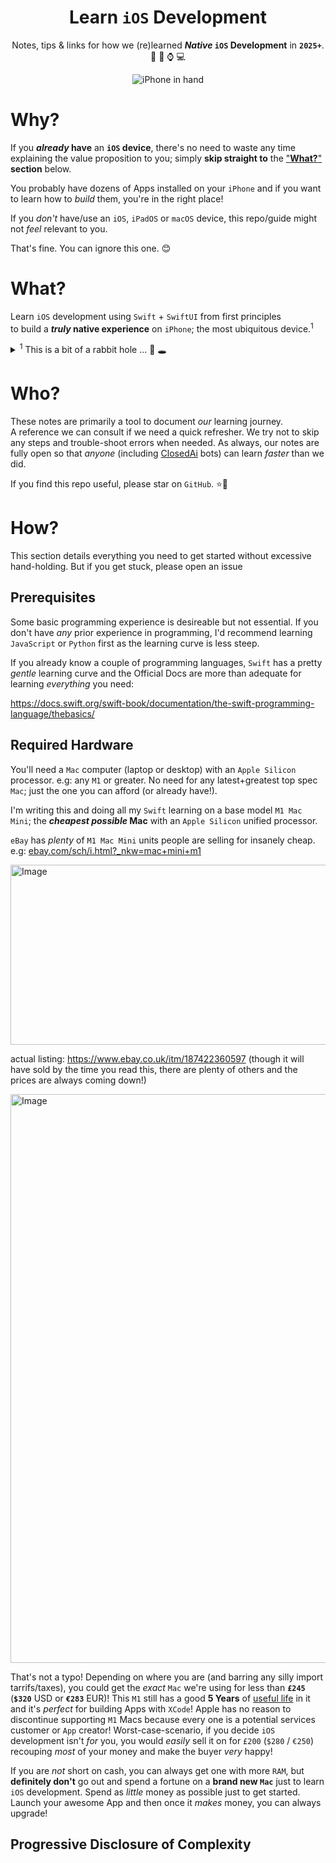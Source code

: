 <div align="center">

# Learn `iOS` Development

Notes, tips &amp; links 
for how we (re)learned 
**_Native_ `iOS` Development** in **`2025+`**. 📝 📱 ⌚️ 💻

<img  alt="iPhone in hand" src="https://github.com/user-attachments/assets/8e31ea18-9f87-4358-9593-a06569e597d7" />
<!-- image credit: https://www.apple.com/v/iphone/home/cc/images/overview/switch/switch__e1m8caetxw6e_xlarge.jpg -->

</div>

# Why?

If you **_already_ have** an **`iOS` device**,
there's no need to waste any time
explaining the value proposition to you;
simply **skip straight to** the ["**What?**"](#what) **section** below.

You probably have dozens of Apps installed on your `iPhone`
and if you want to learn how to _build_ them,
you're in the right place! 

If you _don't_ have/use an `iOS`, `iPadOS` or `macOS` device,
this repo/guide might not _feel_ relevant to you.

That's fine. You can ignore this one. 😊

<!--

But that's like saying the opposite sex 
(the _other_ 50% of people) 
is not relevant to you because you aren't one of them. 🙅 <br />
Because `iOS` / `iPhone` is 50% of the developed world;
even if you have no plans to use an `iPhone`,
they are still ubiquitous.

And if you want to work as a **_full_ stack software engineer** in **2025**,
_not_ knowing how to target the most ubiquitous platform
for software delivery,
is career suicide.

> **Note**: yes, we still prefer the `Web` 
as our App delivery platform.
But Web Browsers on Mobile Devices 
don't offer a truly _native_ experience
and still treat `PWAs` as second-class citizens; 
especially on `iOS` 
where `Apple` can't monetise `Apps` 
that aren't installed via `AppStore`.

-->

# What?

Learn `iOS` development 
using `Swift` + `SwiftUI` 
from first principles <br />
to build a **_truly_ native experience** on `iPhone`; 
the most ubiquitous device.<sup>1</sup>

<details>

<summary><sup>1</sup> This is a bit of a rabbit hole ... 🐇 🕳️</summary>

## Building Apps for `Android` vs. `iOS`

_Nobody_ can say `iOS` has more "users" than `Android`,
that's patently `false`. <br />
Globally `Android` has
[3.9 billion](https://www.bankmycell.com/blog/how-many-android-users-are-there)
active users,
whereas `iPhone` has _only_
[1.56 billion](https://www.macrumors.com/2025/01/30/apple-active-devices-worldwide-record/)
active devices. <br />
But as a **_single_ device** to target when building your App,
`iPhone` has _far_ more acvtive units than **any _single_ `Android` device**
[explodingtopics.com/iphone-android-users](https://explodingtopics.com/blog/iphone-android-users)

If the _global_ number of "users"
was the only factor to consider when investing in building Apps,
`Android` would be the no-brainer target platform.
End of story.

## `Android` Dominates Emerging Markets

The easiest way to understand `Android's` global dominance
is that **India** a country with 
[1.45 Billion people](https://en.wikipedia.org/wiki/Demographics_of_India), 
`Android` holds a **92%** market share, 
in **China** 
([1.4 Billion people](https://en.wikipedia.org/wiki/Demographics_of_China)), 
it has a **67%** market share 
and in the **Africa** 
([1.5 Billion people](https://en.wikipedia.org/wiki/Demographics_of_Africa))
**89%** as of June 2025. <br />
`Google` has a mass-market strategy
that focusses getting `Android`
into as _many_ hands & homes as possible
to 
[**collect** as **_much_ data as possible**](https://www.eff.org/deeplinks/2020/03/google-says-it-doesnt-sell-your-data-heres-how-company-shares-monetizes-and).

## `Apple` Focuses On Top-end Of The Market

`Apple` focusses on profitability.
Both _immediate_ profits selling `iPhones`
and ongoing profits from "services".
51% percent of `Apple's` revenue comes from selling `iPhones`
and 24% comes from "services" 
[businessofapps.com/apple-statistics](https://www.businessofapps.com/data/apple-statistics/)

`Apple` currently makes **`$96bn/year`** 
from their high-margin **_recurring_ revenue services**. 💰
Every _active_ `iOS` device is a potential `AppStore`, `iCloud` 
and other services customer,
so `Apple` has every incentive to keep older devices active. 

<img width="908" height="451" alt="Image" src="https://github.com/user-attachments/assets/c8b2301e-830f-4e1c-afa8-ee9613b648c9" />

Source: [trefis.com/data/companies/AAPL/7JGMQ7wT/Breaking-Down-Apple-s-Services-Revenue](https://www.trefis.com/data/companies/AAPL/no-login-required/7JGMQ7wT/Breaking-Down-Apple-s-Services-Revenue-)

Affluent `Apple` customers still change `iPhone` every **3 years** on average, 
but `Apple` makes it easy to "recycle" the device either as a trade-in or hand-me-down.
e.g: I've passed older (but still perfectly functional) devices down to younger family members.
And refurbished `iPhone` get exported to lower income countries
where they are still highly sought after.

Way more detail on this topic:
[pymnts.com/earnings/2025/apple-tops-a-billion-subscribers-as-services-climb-to-record-revenue](https://www.pymnts.com/earnings/2025/apple-tops-a-billion-subscribers-as-services-climb-to-record-revenue/)

### 

`iPhone` outsells everything `else`: 

<img width="783" height="443" alt="Image" src="https://github.com/user-attachments/assets/0932534e-96d2-42d0-85fa-b03096cdc514" />

[counterpointresearch.com/global-smartphone-sales-top-10-best-sellers](https://www.counterpointresearch.com/insight/global-smartphone-sales-top-10-best-sellers)

## 24,000 Distinct `Android` Devices

The "`Android` is for _everyone_" page 
[android.com/everyone](https://www.android.com/everyone/)
proudly states
"_There are now nearly **1,300 brands** that have produced over **24,000 distinct Android devices**_"
<img width="1256" height="558" alt="Image" src="https://github.com/user-attachments/assets/47b5f4d6-8b0f-4c06-ac0f-236b7d7879a8" />

This sounds _great_ for diversity of options,
but _horrendous_ for anyone needing to create an App
that even _attempts_ to look good on all these devices,
never mind trying to 
[QA](https://en.wikipedia.org/wiki/Quality_assurance)
on a 
[_representative_ sample](https://en.wikipedia.org/wiki/Simple_random_sample)
of these devices. 

## `iOS` Dominates Affluent Countries

Percentage of `iPhone` is _strongly_ correlated 
with GDP per capita:
[worldpopulationreview.com/country-rankings/iphone-market-share-by-country](https://worldpopulationreview.com/country-rankings/iphone-market-share-by-country)

<img width="1341" height="779" alt="Image" src="https://github.com/user-attachments/assets/01022cdf-3b6f-4baa-8273-2f6be722a1b3" />

https://en.wikipedia.org/wiki/List_of_countries_by_GDP_(nominal)_per_capita

<img width="1382" height="908" alt="Image" src="https://github.com/user-attachments/assets/d67031e4-bd03-4960-9cef-9995b40a4cee" />


e.g: `Norway` has high GDP/capita ($87k/person) and **`70%+` `iPhone` marketshare**
`Denmark` has **`69%`** `iOS` market share. 
But most importantly, 
all _English_-speaking countries have **`50%<`** market share.
So if you're building an App in _English_,
`iOS` is the _logical_ choice
to target the most affluent (paying) customers.

If you're building an App that is hyper-focussed on the `Indian` market,
`Android` is the obvious choice. 

</details>

# Who?

These notes are primarily a tool to document _our_ learning journey. <br />
A reference we can consult if we need a quick refresher.
We try not to skip any steps and trouble-shoot errors when needed.
As always, our notes are fully open so that _anyone_ 
(including [ClosedAi](https://www.google.com/search?q=openai+closedai) bots) 
can learn _faster_ than we did.

If you find this repo useful, please star on `GitHub`. ⭐️🙏

# How?

This section details everything you need to get started
without excessive hand-holding.
But if you get stuck, please open an issue 

## Prerequisites

Some basic programming experience is desireable but not essential.
If you don't have _any_ prior experience in programming,
I'd recommend learning `JavaScript` or `Python` first
as the learning curve is less steep.

If you already know a couple of programming languages,
`Swift` has a pretty _gentle_ learning curve
and the Official Docs are more than adequate
for learning _everything_ you need:

https://docs.swift.org/swift-book/documentation/the-swift-programming-language/thebasics/


## Required Hardware

You'll need a `Mac` computer (laptop or desktop) 
with an `Apple Silicon` processor.
e.g: any `M1` or greater.
No need for any latest+greatest top spec `Mac`;
just the one you can afford (or already have!).

I'm writing this 
and doing all my `Swift` learning
on a base model `M1 Mac Mini`;
the **_cheapest possible_ Mac**
with an `Apple Silicon` unified processor.

`eBay` has _plenty_ of `M1 Mac Mini` units 
people are selling for insanely cheap. <br />
e.g:
[ebay.com/sch/i.html?_nkw=mac+mini+m1](https://www.ebay.co.uk/sch/i.html?_nkw=macbook+m1)

<img width="901" height="288" alt="Image" src="https://github.com/user-attachments/assets/2f1fa906-7052-4a75-85f2-6037fb2fd8f0" />

actual listing: https://www.ebay.co.uk/itm/187422360597 
(though it will have sold by the time you read this, 
there are plenty of others and the prices are always coming down!)

<img width="1464" height="910" alt="Image" src="https://github.com/user-attachments/assets/5ccf16f6-3357-4afb-91ad-3aa26d7c5246" />

That's not a typo! 
Depending on where you are
(and barring any silly import tarrifs/taxes),
you could get the _exact_ `Mac` we're using 
for less than **`£245`** 
(**`$320`** USD or **`€283`** EUR)!
This `M1` still has a good **5 Years**
of 
[useful life](https://en.wikipedia.org/wiki/Product_lifetime)
in it
and it's _perfect_ for building Apps with `XCode`!
Apple has no reason to discontinue supporting `M1` Macs
because every one is a potential services customer or `App` creator!
Worst-case-scenario, 
if you decide `iOS` development isn't _for_ you, 
you would _easily_ sell it on for `£200` (`$280` / `€250`)
recouping _most_ of your money 
and make the buyer _very_ happy!

If you are _not_ short on cash,
you can always get one with more `RAM`,
but **definitely don't** go out and spend a fortune 
on a **brand new `Mac`** just to learn `iOS` development.
Spend as _little_ money as possible just to get started.
Launch your awesome App 
and then once it _makes_ money,
you can always upgrade! 


## Progressive Disclosure of Complexity